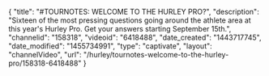 {
    "title": "#TOURNOTES: WELCOME TO THE HURLEY PRO?",
    "description": "Sixteen of the most pressing questions going around the athlete area at this year's Hurley Pro. Get your answers starting September 15th.",
    "channelid": "158318",
    "videoid": "6418488",
    "date_created": "1443717745",
    "date_modified": "1455734991",
    "type": "captivate",
    "layout": "channelVideo",
    "url": "\/hurley\/tournotes-welcome-to-the-hurley-pro\/158318-6418488"
}